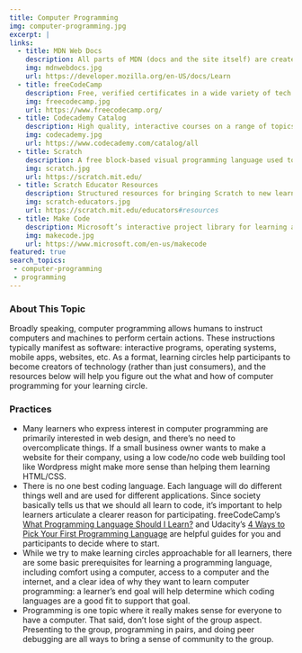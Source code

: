 ```yaml
---
title: Computer Programming
img: computer-programming.jpg
excerpt: |
links:
  - title: MDN Web Docs
    description: All parts of MDN (docs and the site itself) are created by an open community of developers. This site contains tutorials and resources related to HTML, CSS, and Javascript.
    img: mdnwebdocs.jpg
    url: https://developer.mozilla.org/en-US/docs/Learn
  - title: freeCodeCamp
    description: Free, verified certificates in a wide variety of tech related topics that are constantly being updated. Most courses combine video with console work, and can therefore serve as a great basis for learning circles. 
    img: freecodecamp.jpg
    url: https://www.freecodecamp.org/
  - title: Codecademy Catalog
    description: High quality, interactive courses on a range of topics. The full catalog of Codecademy courses is the best way to find the courses that they still offer for free (anything not marked ‘PRO’).
    img: codecademy.jpg
    url: https://www.codecademy.com/catalog/all
  - title: Scratch
    description: A free block-based visual programming language used to teach coding fundamentals. Users of the site can create projects like interactive interfaces, animations, and games using a building-block-like interface. 
    img: scratch.jpg
    url: https://scratch.mit.edu/
  - title: Scratch Educator Resources 
    description: Structured resources for bringing Scratch to new learners include a number of tutorials, activities, and guides that can support learning circles.
    img: scratch-educators.jpg
    url: https://scratch.mit.edu/educators#resources
  - title: Make Code
    description: Microsoft’s interactive project library for learning about both hardware and common programming languages.
    img: makecode.jpg
    url: https://www.microsoft.com/en-us/makecode
featured: true
search_topics:
 - computer-programming
 - programming
---
```


### About This Topic

Broadly speaking, computer programming allows humans to instruct computers and machines to perform certain actions. These instructions typically manifest as software: interactive programs, operating systems, mobile apps, websites, etc. As a format, learning circles help participants to become creators of technology (rather than just consumers), and the resources below will help you figure out the what and how of computer programming for your learning circle.

### Practices
* Many learners who express interest in computer programming are primarily interested in web design, and there’s no need to overcomplicate things. If a small business owner wants to make a website for their company, using a low code/no code web building tool like Wordpress might make more sense than helping them learning HTML/CSS.
* There is no one best coding language. Each language will do different things well and are used for different applications. Since society basically tells us that we should all learn to code, it’s important to help learners articulate a clearer reason for participating.  freeCodeCamp’s [What Programming Language Should I Learn?](https://www.freecodecamp.org/news/what-programming-language-should-i-learn-first-19a33b0a467d/) and Udacity’s [4 Ways to Pick Your First Programming Language](https://www.udacity.com/blog/2015/05/pick-your-first-programming-language.html) are helpful guides for you and participants to decide where to start. 
* While we try to make learning circles approachable for all learners, there are some basic prerequisites for learning a programming language, including comfort using a computer, access to a computer and the internet, and a clear idea of why they want to learn computer programming: a learner’s end goal will help determine which coding languages are a good fit to support that goal.
* Programming is one topic where it really makes sense for everyone to have a computer. That said, don’t lose sight of the group aspect. Presenting to the group, programming in pairs, and doing peer debugging are all ways to bring a sense of community to the group.
